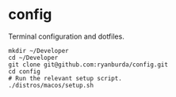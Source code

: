 # config

Terminal configuration and dotfiles.

```
mkdir ~/Developer
cd ~/Developer
git clone git@github.com:ryanburda/config.git
cd config
# Run the relevant setup script.
./distros/macos/setup.sh
```
